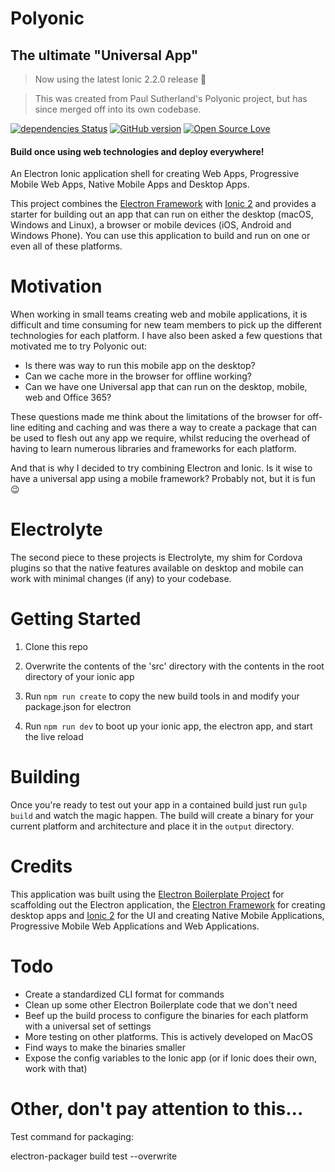# Polyonic

## The ultimate "Universal App"

> Now using the latest Ionic 2.2.0 release :tada:

> This was created from Paul Sutherland's Polyonic project, but has since merged off into its own codebase.

[![dependencies Status](https://david-dm.org/paulsutherland/Polyonic/status.svg)](https://david-dm.org/paulsutherland/Polyonic)
[![GitHub version](https://badge.fury.io/gh/paulsutherland%2FPolyonic.svg)](https://badge.fury.io/gh/paulsutherland%2FPolyonic)
[![Open Source Love](https://badges.frapsoft.com/os/v1/open-source.svg?v=103)](https://github.com/ellerbrock/open-source-badge/)

#### Build once using web technologies and deploy everywhere!

An Electron Ionic application shell for creating Web Apps, Progressive Mobile Web Apps, Native Mobile Apps and Desktop Apps.

This project combines the <a href="http://electron.atom.io/">Electron Framework</a> with <a href="http://ionicframework.com/docs/v2/">Ionic 2</a> and provides a starter for building out an app that can run on either the desktop (macOS, Windows and Linux), a browser or mobile devices (iOS, Android and Windows Phone).  You can use this application to build and run on one or even all of these platforms.

# Motivation

When working in small teams creating web and mobile applications, it is difficult and time consuming for new team members to pick up the different technologies for each platform. I have also been asked a few questions that motivated me to try Polyonic out: 
- Is there was way to run this mobile app on the desktop?
- Can we cache more in the browser for offline working?
- Can we have one Universal app that can run on the desktop, mobile, web and Office 365?

These questions made me think about the limitations of the browser for off-line editing and caching and was there a way to create a package that can be used to flesh out any app we require, whilst reducing the overhead of having to learn numerous libraries and frameworks for each platform.

And that is why I decided to try combining Electron and Ionic. Is it wise to have a universal app using a mobile framework? Probably not, but it is fun :wink:

# Electrolyte

The second piece to these projects is Electrolyte, my shim for Cordova plugins so that the native features available on desktop and mobile can work with minimal changes (if any) to your codebase. 

# Getting Started

1) Clone this repo

2) Overwrite the contents of the 'src' directory with the contents in the root directory of your ionic app

3) Run `npm run create` to copy the new build tools in and modify your package.json for electron

4) Run `npm run dev` to boot up your ionic app, the electron app, and start the live reload

# Building

Once you're ready to test out your app in a contained build just run `gulp build` and watch the magic happen. The build will create a binary for your current platform and architecture and place it in the `output` directory.

# Credits

This application was built using the <a href="https://github.com/szwacz/electron-boilerplate/blob/master/README.md">Electron Boilerplate Project</a> for scaffolding out the Electron application, the <a href="http://electron.atom.io/">Electron Framework</a> for creating desktop apps and <a href="http://ionicframework.com/">Ionic 2</a> for the UI and creating Native Mobile Applications, Progressive Mobile Web Applications and Web Applications.

# Todo

- Create a standardized CLI format for commands
- Clean up some other Electron Boilerplate code that we don't need
- Beef up the build process to configure the binaries for each platform with a universal set of settings
- More testing on other platforms. This is actively developed on MacOS
- Find ways to make the binaries smaller
- Expose the config variables to the Ionic app (or if Ionic does their own, work with that)

# Other, don't pay attention to this...

Test command for packaging:

 electron-packager build test --overwrite
